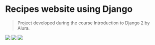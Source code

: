 # Recipes website using Django
> Project developed during the course Introduction to Django 2 by Alura.

![](https://img.shields.io/badge/Python-3.8.1-204564)
![](https://img.shields.io/badge/Django-3.0.2-0B4B33)
![](https://img.shields.io/badge/PostgreSQL-12.1.3-326690)
<!--
## Usage  

### First Install PostgreSQL

[PostgreSQL](https://www.postgresql.org/)

### And the Dependencies

```sh
pip install -r requirements.txt
```

## Then run the server

```sh
python manage.py runserver
```

## With virtual enviroment

### Create a virtual enviroment

```sh
python -m venv ./enviroment_name
```

### Access the virtual enviroment

OS X & Linux:

```sh
source /enviroment_name/bin/activate
```

Windows:

```sh
/enviroment_name/Scripts/activate
```

### Install the Dependencies

```sh
pip install -r requirements.txt
```

### Then run the server

## Contributing

Feel free to contribute.<br>
It helps me learn more and for those who want to start with Django.

1. Fork it
2. Create your feature branch
3. Commit your changes
4. Push to the branch
5. Create a new Pull Request
-->
